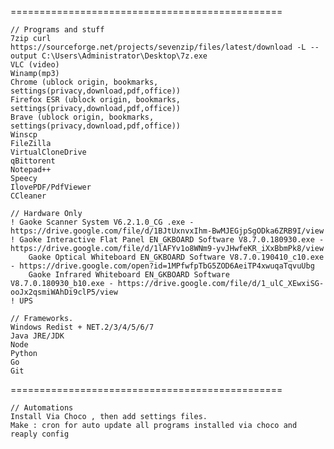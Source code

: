 ===============================================

	// Programs and stuff
	7zip curl https://sourceforge.net/projects/sevenzip/files/latest/download -L --output C:\Users\Administrator\Desktop\7z.exe
	VLC	(video)
	Winamp(mp3)
	Chrome (ublock origin, bookmarks, settings(privacy,download,pdf,office))
	Firefox ESR (ublock origin, bookmarks, settings(privacy,download,pdf,office))
	Brave (ublock origin, bookmarks, settings(privacy,download,pdf,office))
	Winscp
	FileZilla
	VirtualCloneDrive
	qBittorent
	Notepad++
	Speecy		
	IlovePDF/PdfViewer
	CCleaner
	
	// Hardware Only
	! Gaoke Scanner System V6.2.1.0_CG .exe - https://drive.google.com/file/d/1BJtUxnvxIhm-BwMJEGjpSgODka6ZRB9I/view
	! Gaoke Interactive Flat Panel EN_GKBOARD Software V8.7.0.180930.exe - https://drive.google.com/file/d/1lAFYv1o8WNm9-yvJHwfeKR_iXxBbmPk8/view
		Gaoke Optical Whiteboard EN_GKBOARD Software V8.7.0.190410_c10.exe - https://drive.google.com/open?id=1MPfwfpTbG5ZOD6AeiTP4xwuqaTqvuUbg	
		Gaoke Infrared Whiteboard EN_GKBOARD Software V8.7.0.180930_b10.exe - https://drive.google.com/file/d/1_ulC_XEwxiSG-ooJx2qsmiWAhDi9clP5/view
	! UPS

	// Frameworks.
	Windows Redist + NET.2/3/4/5/6/7
	Java JRE/JDK
	Node
	Python
	Go
	Git
	
===============================================
 
	// Automations 
	Install Via Choco , then add settings files.
	Make : cron for auto update all programs installed via choco and reaply config
	
